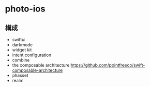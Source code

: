 # photo-ios

## 構成

- swiftui
- darkmode
- widget kit
- intent configuration
- combine
- the composable architecture
  https://github.com/pointfreeco/swift-composable-architecture
- phasset
- realm
